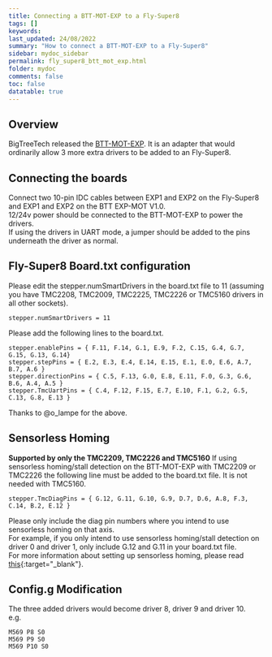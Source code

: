 ```yaml
---
title: Connecting a BTT-MOT-EXP to a Fly-Super8
tags: []
keywords: 
last_updated: 24/08/2022
summary: "How to connect a BTT-MOT-EXP to a Fly-Super8"
sidebar: mydoc_sidebar
permalink: fly_super8_btt_mot_exp.html
folder: mydoc
comments: false
toc: false
datatable: true
---
```


## Overview

BigTreeTech released the [BTT-MOT-EXP](https://github.com/bigtreetech/BTT-Expansion-module/tree/master/BTT%20EXP-MOT). It is an adapter that would ordinarily allow 3 more extra drivers to be added to an Fly-Super8. 

## Connecting the boards

Connect two 10-pin IDC cables between EXP1 and EXP2 on the Fly-Super8 and EXP1 and EXP2 on the BTT EXP-MOT V1.0.  
12/24v power should be connected to the BTT-MOT-EXP to power the drivers.  
If using the drivers in UART mode, a jumper should be added to the pins underneath the driver as normal.  

## Fly-Super8 Board.txt configuration

Please edit the stepper.numSmartDrivers in the board.txt file to 11 (assuming you have TMC2208, TMC2009, TMC2225, TMC2226 or TMC5160 drivers in all other sockets).  
```
stepper.numSmartDrivers = 11
```

Please add the following lines to the board.txt.  
```
stepper.enablePins = { F.11, F.14, G.1, E.9, F.2, C.15, G.4, G.7, G.15, G.13, G.14}
stepper.stepPins = { E.2, E.3, E.4, E.14, E.15, E.1, E.0, E.6, A.7, B.7, A.6 }
stepper.directionPins = { C.5, F.13, G.0, E.8, E.11, F.0, G.3, G.6, B.6, A.4, A.5 }
stepper.TmcUartPins = { C.4, F.12, F.15, E.7, E.10, F.1, G.2, G.5, C.13, G.8, E.13 }
```

Thanks to @o_lampe for the above.

## Sensorless Homing

**Supported by only the TMC2209, TMC2226 and TMC5160**
If using sensorless homing/stall detection on the BTT-MOT-EXP with TMC2209 or TMC2226 the following line must be added to the board.txt file. It is not needed with TMC5160.
```
stepper.TmcDiagPins = { G.12, G.11, G.10, G.9, D.7, D.6, A.8, F.3, C.14, B.2, E.12 }
```
Please only include the diag pin numbers where you intend to use sensorless homing on that axis.  
For example, if you only intend to use sensorless homing/stall detection on driver 0 and driver 1, only include G.12 and G.11 in your board.txt file.  
For more information about setting up sensorless homing, please read [this](fly_super8_sensorless.html){:target="_blank"}.  

## Config.g Modification

The three added drivers would become driver 8, driver 9 and driver 10.  
e.g.
```
M569 P8 S0
M569 P9 S0
M569 P10 S0
```
